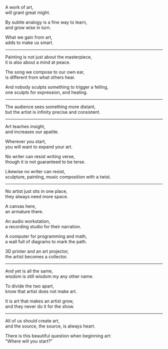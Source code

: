 A work of art,\
will grant great might.

By subtle analogy is a fine way to learn,\
and grow wise in turn.

What we gain from art,\
adds to make us smart.

---

Painting is not just about the masterpiece,\
it is also about a mind at peace.

The song we compose to our own ear,\
is different from what others hear.

And nobody sculpts something to trigger a felling,\
one sculpts for expression, and healing.

---

The audience sees something more distant,\
but the artist is infinity precise and consistent.

---

Art teaches insight,\
and increases our apatite.

Wherever you start,\
you will want to expand your art.

No writer can resist writing verse,\
though it is not guaranteed to be terse.

Likewise no writer can resist,\
sculpture, painting, music composition with a twist.

---

No artist just sits in one place,\
they always need more space.

A canvas here,\
an armature there.

An audio workstation,\
a recording studio for their narration.

A computer for programming and math,\
a wall full of diagrams to mark the path.

3D printer and an art projector,\
the artist becomes a collector.

---

And yet is all the same,\
wisdom is still wisdom my any other name.

To divide the two apart,\
know that artist does not make art.

It is art that makes an artist grow,\
and they never do it for the show.

---

All of us should create art,\
and the source, the source, is always heart.

There is this beautiful question when beginning art:\
"Where will you start?"
